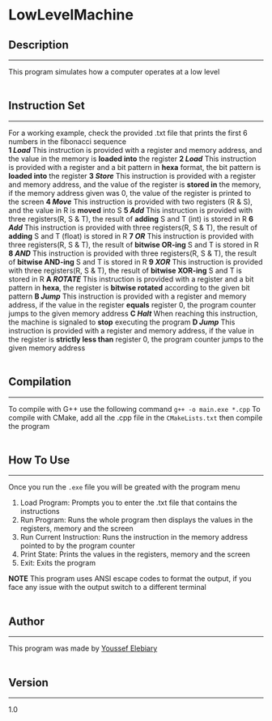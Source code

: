 # LowLevelMachine

## Description
___
This program simulates how a computer operates at a low level<br><br>

## Instruction Set
___
For a working example, check the provided .txt file that prints the first 6 numbers in the fibonacci sequence<br>
**1 *Load***
This instruction is provided with a register and memory address, and the value in the memory is **loaded into** the register
**2 *Load***
This instruction is provided with a register and a bit pattern in **hexa** format, the bit pattern is **loaded into** the register
**3 *Store***
This instruction is provided with a register and memory address, and the value of the register is **stored in** the memory, if the memory address given was 0, the value of the register is printed to the screen
**4 *Move***
This instruction is provided with two registers (R & S), and the value in R is **moved** into S
**5 *Add***
This instruction is provided with three registers(R, S & T), the result of **adding** S and T (int) is stored in R
**6 *Add***
This instruction is provided with three registers(R, S & T), the result of **adding** S and T (float) is stored in R
**7 *OR***
This instruction is provided with three registers(R, S & T), the result of **bitwise OR-ing** S and T is stored in R
**8 *AND***
This instruction is provided with three registers(R, S & T), the result of **bitwise AND-ing** S and T is stored in R
**9 *XOR***
This instruction is provided with three registers(R, S & T), the result of **bitwise XOR-ing** S and T is stored in R
**A *ROTATE***
This instruction is provided with a register and a bit pattern in **hexa**, the register is **bitwise rotated** according to the given bit pattern
**B *Jump***
This instruction is provided with a register and memory address, if the value in the register **equals** register 0, the program counter jumps to the given memory address
**C *Halt***
When reaching this instruction, the machine is signaled to **stop** executing the program
**D *Jump***
This instruction is provided with a register and memory address, if the value in the register is **strictly less than** register 0, the program counter jumps to the given memory address <br><br>

## Compilation
___
To compile with G++ use the following command `g++ -o main.exe *.cpp`
To compile with CMake, add all the .cpp file in the `CMakeLists.txt` then compile the program <br><br>

## How To Use
___
Once you run the `.exe` file you will be greated with the program menu
1) Load Program: Prompts you to enter the .txt file that contains the instructions
2) Run Program: Runs the whole program then displays the values in the registers, memory and the screen
3) Run Current Instruction: Runs the instruction in the memory address pointed to by the program counter
4) Print State: Prints the values in the registers, memory and the screen
5) Exit: Exits the program

**NOTE** This program uses ANSI escape codes to format the output, if you face any issue with the output switch to a different terminal <br><br>

## Author
___
This program was made by [Youssef Elebiary](https://github.com/YoussefElebiary) <br><br>

## Version
___
1.0